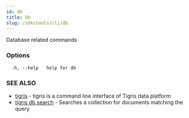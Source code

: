 ```yaml
---
id: db
title: Db
slug: /sdkstools/cli/db
---
```


Database related commands

### Options

```
  -h, --help   help for db
```

### SEE ALSO

- [tigris](tigris.md) - tigris is a command line interface of Tigris data platform
- [tigris db search](tigris_db_search.md) - Searches a collection for documents matching the query

